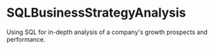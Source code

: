 # SQLBusinessStrategyAnalysis
Using SQL for in-depth analysis of a company's growth prospects and performance.
